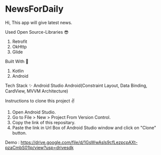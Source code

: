 
# NewsForDaily
Hi, This app will give latest news.

Used Open Source-Libraries 😎
1. Retrofit
2. OkHttp
3. Glide

Built With 🚀
1. Kotlin
2. Android

Tech Stack ✨
Android Studio
Android(Constraint Layout, Data Binding, CardView, MVVM Architecture)


Instructions to clone this project ✌
1. Open Android Studio.
2. Go to File > New > Project From Version Control.
3. Copy the link of this repositary.
4. Paste the link in Url Box of Android Studio window and click on "Clone" button.
 
Demo :
https://drive.google.com/file/d/1GsWwAsls9cfLezpcpAXt-pzaCmbS01lp/view?usp=drivesdk

